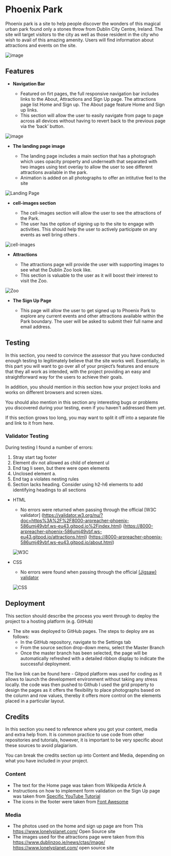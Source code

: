 # Phoenix Park

Phoenix park is a site to help people discover the wonders of this magical urban park found only a stones throw from Dublin City Centre, Ireland. The site will target visitors to the city as well as those resident in the city who wish to avail of this amazing amenity. Users will find information about attractions and events on the site.

![image](https://user-images.githubusercontent.com/101147217/166140608-ed367264-6835-456c-acfa-08d87dc46b4b.png)

## Features 

- __Navigation Bar__

  - Featured on firt pages, the full responsive navigation bar includes links to the About, Attractions and Sign Up page. The attractions page list Home and Sign up. The About page feature Home and Sign up links.
  - This section will allow the user to easily navigate from page to page across all devices without having to revert back to the previous page via the ‘back’ button. 

![image](https://user-images.githubusercontent.com/101147217/166141641-dec4668f-536e-41b1-bb01-8c4ef180a4d4.png)

- __The landing page image__

  - The landing page includes a main section that has a photograph which uses opacity property and underneath that separated with two images using text overlay to allow the user to see different attractions available in the park. 
  - Animation is added on all photographs to offer an intitutive feel to the site

![Landing Page](https://user-images.githubusercontent.com/101147217/166141789-562b6342-073c-448d-b559-480d70dbc00c.png)

- __cell-images section__

  - The cell-images section will allow the user to see the attractions of the Park. 
  - The user has the option of signing up to the site to engage with activities. This should help the user to actively participate on any events as well bring others . 

![cell-images](https://user-images.githubusercontent.com/101147217/166142812-a0660520-7047-43b8-93bc-388a272492ae.png)

- __Attractions__

  - The attractions page will provide the user with supporting images to see what the Dublin Zoo look like. 
  - This section is valuable to the user as it will boost their interest to visit the Zoo. 

![Zoo](https://user-images.githubusercontent.com/101147217/166142977-e3060e44-36ed-4d40-a0ef-ccf3a7dcd080.png)

- __The Sign Up Page__

  - This page will allow the user to get signed up to Phoenix Park to explore any current events and other attractions available within the Park boundary. The user will be asked to submit their full name and email address. 

## Testing 

In this section, you need to convince the assessor that you have conducted enough testing to legitimately believe that the site works well. Essentially, in this part you will want to go over all of your project’s features and ensure that they all work as intended, with the project providing an easy and straightforward way for the users to achieve their goals.

In addition, you should mention in this section how your project looks and works on different browsers and screen sizes.

You should also mention in this section any interesting bugs or problems you discovered during your testing, even if you haven't addressed them yet.

If this section grows too long, you may want to split it off into a separate file and link to it from here.


### Validator Testing 

During testing I found a number of errors:
1) Stray start tag footer
2) Element div not allowed as child of element ul
3) End tag li seen, but there were open elements
4) Unclosed element a.
5) End tag a violates nesting rules
6) Section lacks heading. Consider using h2-h6 elements to add identifying headings to all sections

- HTML
  - No errors were returned when passing through the official [W3C validator] (https://validator.w3.org/nu/?doc=https%3A%2F%2F8000-arpreacher-phoenix-586umj49vbf.ws-eu43.gitpod.io%2Findex.html) (https://8000-arpreacher-phoenix-586umj49vbf.ws-eu43.gitpod.io/attractions.html) (https://8000-arpreacher-phoenix-586umj49vbf.ws-eu43.gitpod.io/about.html)
  
  ![W3C](https://user-images.githubusercontent.com/101147217/166147946-547eef14-013f-44b8-be37-904b90497c6a.png)

- CSS
  - No errors were found when passing through the official [(Jigsaw) validator](https://jigsaw.w3.org/css-validator/validator?uri=https%3A%2F%2F8000-arpreacher-phoenix-586umj49vbf.ws-eu43.gitpod.io%2Findex.html&profile=css3svg&usermedium=all&warning=1&vextwarning=&lang=en)

  ![CSS](https://user-images.githubusercontent.com/101147217/166147518-a59327ee-5758-45ac-b0cb-4a31052316b8.png)

## Deployment

This section should describe the process you went through to deploy the project to a hosting platform (e.g. GitHub) 

- The site was deployed to GitHub pages. The steps to deploy are as follows: 
  - In the GitHub repository, navigate to the Settings tab 
  - From the source section drop-down menu, select the Master Branch
  - Once the master branch has been selected, the page will be automatically refreshed with a detailed ribbon display to indicate the successful deployment. 

The live link can be found here - 
Gitpod platform was used for coding as it allows to launch the development environment without taking any stress locally. the code was then pushed to Github 
I used the grid property to design the pages as it offers the flexibility to place photographs based on the column and row values, thereby it offers more control on the elements placed in a particular layout.


## Credits 

In this section you need to reference where you got your content, media and extra help from. It is common practice to use code from other repositories and tutorials, however, it is important to be very specific about these sources to avoid plagiarism. 

You can break the credits section up into Content and Media, depending on what you have included in your project. 

### Content 

- The text for the Home page was taken from Wikipedia Article A
- Instructions on how to implement form validation on the Sign Up page was taken from [Specific YouTube Tutorial](https://www.youtube.com/)
- The icons in the footer were taken from [Font Awesome](https://fontawesome.com/)

### Media

- The photos used on the home and sign up page are from This https://www.lonelyplanet.com/ Open Source site
- The images used for the attractions page were taken from this https://www.dublinzoo.ie/news/ctas/image/  https://www.lonelyplanet.com/ open source site